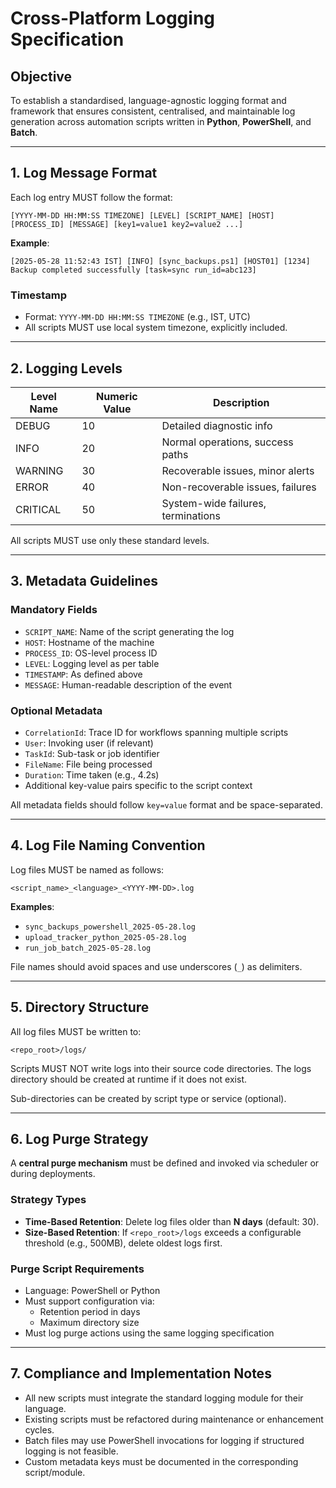 # Cross-Platform Logging Specification

## Objective

To establish a standardised, language-agnostic logging format and framework that ensures consistent, centralised, and maintainable log generation across automation scripts written in **Python**, **PowerShell**, and **Batch**.

---

## 1. Log Message Format

Each log entry MUST follow the format:

```
[YYYY-MM-DD HH:MM:SS TIMEZONE] [LEVEL] [SCRIPT_NAME] [HOST] [PROCESS_ID] [MESSAGE] [key1=value1 key2=value2 ...]
```

**Example**:

```
[2025-05-28 11:52:43 IST] [INFO] [sync_backups.ps1] [HOST01] [1234] Backup completed successfully [task=sync run_id=abc123]
```

### Timestamp

- Format: `YYYY-MM-DD HH:MM:SS TIMEZONE` (e.g., IST, UTC)
- All scripts MUST use local system timezone, explicitly included.

---

## 2. Logging Levels

| Level Name | Numeric Value | Description                        |
| ---------- | ------------- | ---------------------------------- |
| DEBUG      | 10            | Detailed diagnostic info           |
| INFO       | 20            | Normal operations, success paths   |
| WARNING    | 30            | Recoverable issues, minor alerts   |
| ERROR      | 40            | Non-recoverable issues, failures   |
| CRITICAL   | 50            | System-wide failures, terminations |

All scripts MUST use only these standard levels.

---

## 3. Metadata Guidelines

### Mandatory Fields

- `SCRIPT_NAME`: Name of the script generating the log
- `HOST`: Hostname of the machine
- `PROCESS_ID`: OS-level process ID
- `LEVEL`: Logging level as per table
- `TIMESTAMP`: As defined above
- `MESSAGE`: Human-readable description of the event

### Optional Metadata

- `CorrelationId`: Trace ID for workflows spanning multiple scripts
- `User`: Invoking user (if relevant)
- `TaskId`: Sub-task or job identifier
- `FileName`: File being processed
- `Duration`: Time taken (e.g., 4.2s)
- Additional key-value pairs specific to the script context

All metadata fields should follow `key=value` format and be space-separated.

---

## 4. Log File Naming Convention

Log files MUST be named as follows:

```
<script_name>_<language>_<YYYY-MM-DD>.log
```

**Examples**:

- `sync_backups_powershell_2025-05-28.log`
- `upload_tracker_python_2025-05-28.log`
- `run_job_batch_2025-05-28.log`

File names should avoid spaces and use underscores (`_`) as delimiters.

---

## 5. Directory Structure

All log files MUST be written to:

```
<repo_root>/logs/
```

Scripts MUST NOT write logs into their source code directories. The logs directory should be created at runtime if it does not exist.

Sub-directories can be created by script type or service (optional).

---

## 6. Log Purge Strategy

A **central purge mechanism** must be defined and invoked via scheduler or during deployments.

### Strategy Types

- **Time-Based Retention**: Delete log files older than **N days** (default: 30).
- **Size-Based Retention**: If `<repo_root>/logs` exceeds a configurable threshold (e.g., 500MB), delete oldest logs first.

### Purge Script Requirements

- Language: PowerShell or Python
- Must support configuration via:
  - Retention period in days
  - Maximum directory size
- Must log purge actions using the same logging specification

---

## 7. Compliance and Implementation Notes

- All new scripts must integrate the standard logging module for their language.
- Existing scripts must be refactored during maintenance or enhancement cycles.
- Batch files may use PowerShell invocations for logging if structured logging is not feasible.
- Custom metadata keys must be documented in the corresponding script/module.
